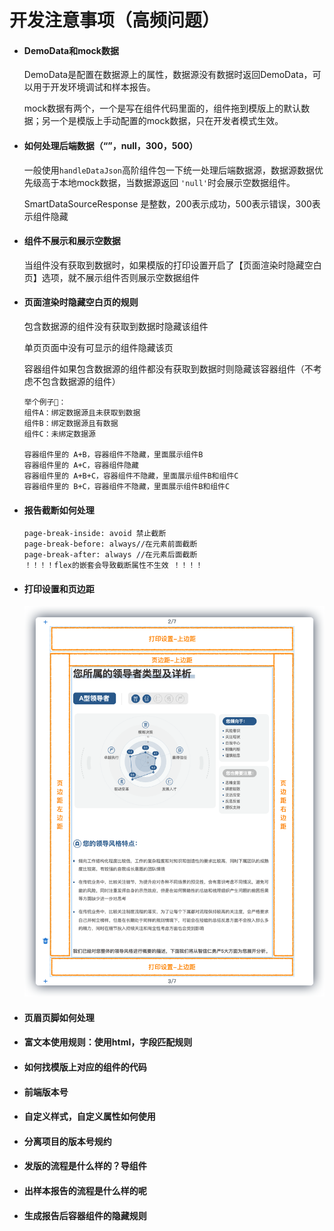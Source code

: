 # 开发注意事项（高频问题）

- #### DemoData和mock数据

  DemoData是配置在数据源上的属性，数据源没有数据时返回DemoData，可以用于开发环境调试和样本报告。

  mock数据有两个，一个是写在组件代码里面的，组件拖到模版上的默认数据；另一个是模版上手动配置的mock数据，只在开发者模式生效。

  

- #### 如何处理后端数据（“”，null，300，500）

  一般使用`handleDataJson`高阶组件包一下统一处理后端数据源，数据源数据优先级高于本地mock数据，当数据源返回 `'null'`时会展示空数据组件。

  SmartDataSourceResponse 是整数，200表示成功，500表示错误，300表示组件隐藏

  

- #### 组件不展示和展示空数据

  当组件没有获取到数据时，如果模版的打印设置开启了【页面渲染时隐藏空白页】选项，就不展示组件否则展示空数据组件

- #### 页面渲染时隐藏空白页的规则

  包含数据源的组件没有获取到数据时隐藏该组件

  单页页面中没有可显示的组件隐藏该页

  容器组件如果包含数据源的组件都没有获取到数据时则隐藏该容器组件（不考虑不包含数据源的组件）

  ```
  举个例子🌰：
  组件A：绑定数据源且未获取到数据
  组件B：绑定数据源且有数据
  组件C：未绑定数据源
  
  容器组件里的 A+B，容器组件不隐藏，里面展示组件B
  容器组件里的 A+C，容器组件隐藏
  容器组件里的 A+B+C，容器组件不隐藏，里面展示组件B和组件C
  容器组件里的 B+C，容器组件不隐藏，里面展示组件B和组件C
  ```

- #### 报告截断如何处理 

  ```
  page-break-inside: avoid 禁止截断
  page-break-before: always//在元素前面截断
  page-break-after: always //在元素后面截断
  ！！！！flex的嵌套会导致截断属性不生效 ！！！！
  ```

- #### 打印设置和页边距

  <img src="/img/iShot2022-02-09 17.41.55.png"  width="500"   />

  

- #### 页眉页脚如何处理

- #### 富文本使用规则：使用html，字段匹配规则

- #### 如何找模版上对应的组件的代码

- #### 前端版本号

- #### 自定义样式，自定义属性如何使用

- #### 分离项目的版本号规约

- #### 发版的流程是什么样的？导组件

- #### 出样本报告的流程是什么样的呢

- #### 生成报告后容器组件的隐藏规则